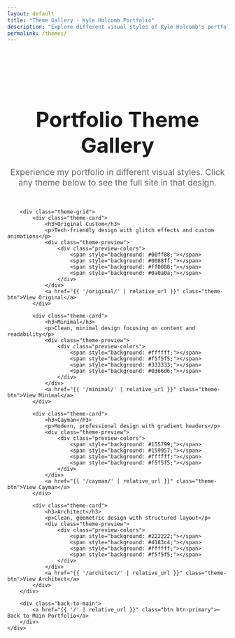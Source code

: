 ```yaml
---
layout: default
title: "Theme Gallery - Kyle Holcomb Portfolio"
description: "Explore different visual styles of Kyle Holcomb's portfolio"
permalink: /themes/
---
```


<section class="theme-gallery">
    <div class="container">
        <h1>Portfolio Theme Gallery</h1>
        <p class="intro">Experience my portfolio in different visual styles. Click any theme below to see the full site in that design.</p>
        
        <div class="theme-grid">
            <div class="theme-card">
                <h3>Original Custom</h3>
                <p>Tech-friendly design with glitch effects and custom animations</p>
                <div class="theme-preview">
                    <div class="preview-colors">
                        <span style="background: #00ff88;"></span>
                        <span style="background: #0088ff;"></span>
                        <span style="background: #ff0088;"></span>
                        <span style="background: #0a0a0a;"></span>
                    </div>
                </div>
                <a href="{{ '/original/' | relative_url }}" class="theme-btn">View Original</a>
            </div>
            
            <div class="theme-card">
                <h3>Minimal</h3>
                <p>Clean, minimal design focusing on content and readability</p>
                <div class="theme-preview">
                    <div class="preview-colors">
                        <span style="background: #ffffff;"></span>
                        <span style="background: #f5f5f5;"></span>
                        <span style="background: #333333;"></span>
                        <span style="background: #0366d6;"></span>
                    </div>
                </div>
                <a href="{{ '/minimal/' | relative_url }}" class="theme-btn">View Minimal</a>
            </div>
            
            <div class="theme-card">
                <h3>Cayman</h3>
                <p>Modern, professional design with gradient headers</p>
                <div class="theme-preview">
                    <div class="preview-colors">
                        <span style="background: #155799;"></span>
                        <span style="background: #159957;"></span>
                        <span style="background: #ffffff;"></span>
                        <span style="background: #f5f5f5;"></span>
                    </div>
                </div>
                <a href="{{ '/cayman/' | relative_url }}" class="theme-btn">View Cayman</a>
            </div>
            
            <div class="theme-card">
                <h3>Architect</h3>
                <p>Clean, geometric design with structured layout</p>
                <div class="theme-preview">
                    <div class="preview-colors">
                        <span style="background: #222222;"></span>
                        <span style="background: #4183c4;"></span>
                        <span style="background: #ffffff;"></span>
                        <span style="background: #f5f5f5;"></span>
                    </div>
                </div>
                <a href="{{ '/architect/' | relative_url }}" class="theme-btn">View Architect</a>
            </div>
        </div>
        
        <div class="back-to-main">
            <a href="{{ '/' | relative_url }}" class="btn btn-primary">← Back to Main Portfolio</a>
        </div>
    </div>
</section>

<style>
.theme-gallery {
    padding: 4rem 0;
    min-height: 100vh;
}

.theme-gallery h1 {
    text-align: center;
    margin-bottom: 1rem;
    font-size: 3rem;
}

.intro {
    text-align: center;
    font-size: 1.2rem;
    margin-bottom: 3rem;
    color: #666;
}

.theme-grid {
    display: grid;
    grid-template-columns: repeat(auto-fit, minmax(300px, 1fr));
    gap: 2rem;
    margin-bottom: 3rem;
}

.theme-card {
    border: 1px solid #ddd;
    border-radius: 8px;
    padding: 2rem;
    text-align: center;
    transition: transform 0.3s ease, box-shadow 0.3s ease;
}

.theme-card:hover {
    transform: translateY(-5px);
    box-shadow: 0 10px 25px rgba(0,0,0,0.1);
}

.theme-card h3 {
    margin-bottom: 1rem;
    color: #333;
}

.theme-card p {
    margin-bottom: 1.5rem;
    color: #666;
    line-height: 1.6;
}

.theme-preview {
    margin-bottom: 1.5rem;
}

.preview-colors {
    display: flex;
    justify-content: center;
    gap: 0.5rem;
}

.preview-colors span {
    width: 30px;
    height: 30px;
    border-radius: 50%;
    border: 2px solid #fff;
    box-shadow: 0 2px 4px rgba(0,0,0,0.1);
}

.theme-btn {
    display: inline-block;
    padding: 0.8rem 2rem;
    background: #0366d6;
    color: white;
    text-decoration: none;
    border-radius: 6px;
    transition: background 0.3s ease;
}

.theme-btn:hover {
    background: #0256cc;
}

.back-to-main {
    text-align: center;
    margin-top: 3rem;
}

.btn {
    display: inline-block;
    padding: 1rem 2rem;
    text-decoration: none;
    border-radius: 6px;
    font-weight: 600;
    transition: all 0.3s ease;
}

.btn-primary {
    background: #0366d6;
    color: white;
}

.btn-primary:hover {
    background: #0256cc;
    transform: translateY(-2px);
}

@media (max-width: 768px) {
    .theme-grid {
        grid-template-columns: 1fr;
    }
    
    .theme-gallery h1 {
        font-size: 2rem;
    }
}
</style>
